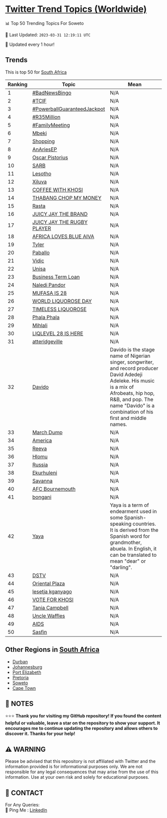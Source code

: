 [Twitter Trend Topics (Worldwide)](https://github.com/ErcinDedeoglu/Twitter-Trend-Topics)
==========


📊 Top 50 Trending Topics For Soweto

📆 Last Updated: `2023-03-31 12:19:11 UTC`

🔧 Updated every 1 hour!


## Trends

This is top 50 for [South Africa](</South Africa>)

| Ranking | Topic | Mean |
| ------- | ------------ | ------------ |
| 1 | [#BadNewsBingo](http://twitter.com/search?q=%23BadNewsBingo) | N/A |
| 2 | [#TCIF](http://twitter.com/search?q=%23TCIF) | N/A |
| 3 | [#PowerballGuaranteedJackpot](http://twitter.com/search?q=%23PowerballGuaranteedJackpot) | N/A |
| 4 | [#R35Million](http://twitter.com/search?q=%23R35Million) | N/A |
| 5 | [#FamilyMeeting](http://twitter.com/search?q=%23FamilyMeeting) | N/A |
| 6 | [Mbeki](http://twitter.com/search?q=Mbeki) | N/A |
| 7 | [Shopping](http://twitter.com/search?q=Shopping) | N/A |
| 8 | [AnAriesEP](http://twitter.com/search?q=AnAriesEP) | N/A |
| 9 | [Oscar Pistorius](http://twitter.com/search?q=Oscar+Pistorius) | N/A |
| 10 | [SARB](http://twitter.com/search?q=SARB) | N/A |
| 11 | [Lesotho](http://twitter.com/search?q=Lesotho) | N/A |
| 12 | [Xiluva](http://twitter.com/search?q=Xiluva) | N/A |
| 13 | [COFFEE WITH KHOSI](http://twitter.com/search?q=COFFEE+WITH+KHOSI) | N/A |
| 14 | [THABANG CHOP MY MONEY](http://twitter.com/search?q=THABANG+CHOP+MY+MONEY) | N/A |
| 15 | [Rasta](http://twitter.com/search?q=Rasta) | N/A |
| 16 | [JUICY JAY THE BRAND](http://twitter.com/search?q=JUICY+JAY+THE+BRAND) | N/A |
| 17 | [JUICY JAY THE RUGBY PLAYER](http://twitter.com/search?q=JUICY+JAY+THE+RUGBY+PLAYER) | N/A |
| 18 | [AFRICA LOVES BLUE AIVA](http://twitter.com/search?q=AFRICA+LOVES+BLUE+AIVA) | N/A |
| 19 | [Tyler](http://twitter.com/search?q=Tyler) | N/A |
| 20 | [Paballo](http://twitter.com/search?q=Paballo) | N/A |
| 21 | [Vidic](http://twitter.com/search?q=Vidic) | N/A |
| 22 | [Unisa](http://twitter.com/search?q=Unisa) | N/A |
| 23 | [Business Term Loan](http://twitter.com/search?q=Business+Term+Loan) | N/A |
| 24 | [Naledi Pandor](http://twitter.com/search?q=Naledi+Pandor) | N/A |
| 25 | [MUFASA IS 28](http://twitter.com/search?q=MUFASA+IS+28) | N/A |
| 26 | [WORLD LIQUOROSE DAY](http://twitter.com/search?q=WORLD+LIQUOROSE+DAY) | N/A |
| 27 | [TIMELESS LIQUOROSE](http://twitter.com/search?q=TIMELESS+LIQUOROSE) | N/A |
| 28 | [Phala Phala](http://twitter.com/search?q=Phala+Phala) | N/A |
| 29 | [Mihlali](http://twitter.com/search?q=Mihlali) | N/A |
| 30 | [LIQLEVEL 28 IS HERE](http://twitter.com/search?q=LIQLEVEL+28+IS+HERE) | N/A |
| 31 | [atteridgeville](http://twitter.com/search?q=atteridgeville) | N/A |
| 32 | [Davido](http://twitter.com/search?q=Davido) | Davido is the stage name of Nigerian singer, songwriter, and record producer David Adedeji Adeleke. His music is a mix of Afrobeats, hip hop, R&B, and pop. The name "Davido" is a combination of his first and middle names. |
| 33 | [March Dump](http://twitter.com/search?q=March+Dump) | N/A |
| 34 | [America](http://twitter.com/search?q=America) | N/A |
| 35 | [Reeva](http://twitter.com/search?q=Reeva) | N/A |
| 36 | [Hlomu](http://twitter.com/search?q=Hlomu) | N/A |
| 37 | [Russia](http://twitter.com/search?q=Russia) | N/A |
| 38 | [Ekurhuleni](http://twitter.com/search?q=Ekurhuleni) | N/A |
| 39 | [Savanna](http://twitter.com/search?q=Savanna) | N/A |
| 40 | [AFC Bournemouth](http://twitter.com/search?q=AFC+Bournemouth) | N/A |
| 41 | [bongani](http://twitter.com/search?q=bongani) | N/A |
| 42 | [Yaya](http://twitter.com/search?q=Yaya) | Yaya is a term of endearment used in some Spanish-speaking countries. It is derived from the Spanish word for grandmother, abuela. In English, it can be translated to mean "dear" or "darling". |
| 43 | [DSTV](http://twitter.com/search?q=DSTV) | N/A |
| 44 | [Oriental Plaza](http://twitter.com/search?q=Oriental+Plaza) | N/A |
| 45 | [lesetja kganyago](http://twitter.com/search?q=lesetja+kganyago) | N/A |
| 46 | [VOTE FOR KHOSI](http://twitter.com/search?q=VOTE+FOR+KHOSI) | N/A |
| 47 | [Tania Campbell](http://twitter.com/search?q=Tania+Campbell) | N/A |
| 48 | [Uncle Waffles](http://twitter.com/search?q=Uncle+Waffles) | N/A |
| 49 | [AIDS](http://twitter.com/search?q=AIDS) | N/A |
| 50 | [Sasfin](http://twitter.com/search?q=Sasfin) | N/A |



## Other Regions in [South Africa](</South Africa>)

* [Durban](</South Africa/Durban.md>)
* [Johannesburg](</South Africa/Johannesburg.md>)
* [Port Elizabeth](</South Africa/Port Elizabeth.md>)
* [Pretoria](</South Africa/Pretoria.md>)
* [Soweto](</South Africa/Soweto.md>)
* [Cape Town](</South Africa/Cape Town.md>)



## 📝 NOTES

⭐⭐⭐ **Thank you for visiting my GitHub repository! If you found the content helpful or valuable, leave a star on the repository to show your support. It encourages me to continue updating the repository and allows others to discover it. Thanks for your help!**


## ⚠️ WARNING

Please be advised that this repository is not affiliated with Twitter and the information provided is for informational purposes only. We are not responsible for any legal consequences that may arise from the use of this information. Use at your own risk and solely for educational purposes.


## 📨 CONTACT

 For Any Queries:  
            🏓 Ping Me : [LinkedIn](https://www.linkedin.com/in/ercindedeoglu/)
